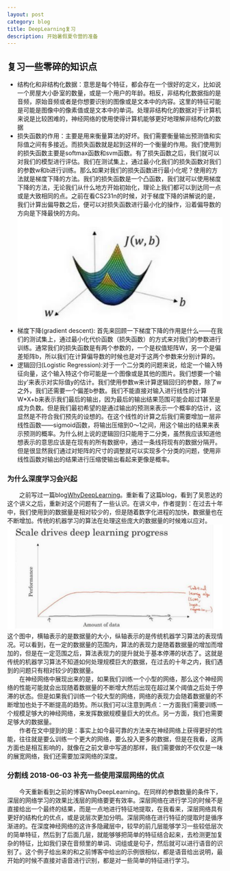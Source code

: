 ```yaml
---
layout: post
category: blog
title: DeepLearning复习
description: 开始暑假夏令营的准备
---
```

## 复习一些零碎的知识点
- 结构化和非结构化数据：意思是每个特征，都会存在一个很好的定义，比如说一个房屋大小卧室的数量，或是一个用户的年龄。相反，非结构化数据指的是音频，原始音频或者是你想要识别的图像或是文本中的内容。这里的特征可能是可能是图像中的像素值或是文本中的单词。处理非结构化的数据对于计算机来说是比较困难的，神经网络的使用使得计算机能够更好地理解非结构化的数据
- 损失函数的作用：主要是用来衡量算法的好坏。我们需要衡量输出预测值和实际值之间有多接近。而损失函数就是起到这样的一个衡量的作用。我们使用到的损失函数主要是softmax函数和svm函数。有了损失函数之后，我们就可以对我们的模型进行评估。我们在测试集上，通过最小化我们的损失函数对我们的参数w和b进行训练。那么如果对我们的损失函数进行最小化呢？使用的方法就是梯度下降的方法。我们的损失函数是一个凸函数，我们就可以使用梯度下降的方法，无论我们从什么地方开始初始化，理论上我们都可以到达同一点或是大致相同的点。之前在看CS231n的时候，对于梯度下降的讲解说的是，我们计算出偏导数之后，便可以对损失函数进行最小化的操作，沿着偏导数的方向是下降最快的方向。
![](/downloads/凸函数.png)
- 梯度下降(gradient descent): 首先来回顾一下梯度下降的作用是什么——在我们的测试集上，通过最小化代价函数（损失函数）的方式来对我们的参数进行训练。通常我们的损失函数是有两个参数的，一个是权值矩阵W，另一个是偏差矩阵b，所以我们在计算偏导数的时候也是对于这两个参数来分别计算的。
- 逻辑回归(Logistic Regression):对于一个二分类的问题来说，给定一个输入特征向量，这个输入特这个你可能是一个图像或是其他的图片。我们想要一个输出y'来表示对实际值y的估计。我们使用参数w来计算逻辑回归的参数，除了w之外，我们还需要一个偏差b参数。我们不能直接对输入进行线性的计算W*X+b来表示我们最后的输出，因为最后的输出结果范围可能会超过1甚至是成为负数。但是我们最初希望的是通过输出的预测来表示一个概率的估计，这显然是不符合我们预先的设想的。在这个线性的计算之后我们需要增加一层非线性函数——sigmoid函数，将输出压缩到0～1之间，用这个输出的结果来表示预测的概率。为什么树上说的逻辑回归只能用于二分类，虽然我应该知道他想表示的意思应该是在现有的所有数据中，通过一条线将现有的数据分隔开。但是很显然我们通过对矩阵的尺寸的调整就可以实现多个分类的问题，使用非线性函数对输出的结果进行压缩使输出看起来更像是概率。

### 为什么深度学习会兴起
　　之前写过一篇blog[WhyDeepLearning](https://spyderlord.github.io/WhyDeeplearning)。重新看了这篇blog，看到了吴恩达的这个讲义之后，重新对这个问题有了一些认识。在讲义中，作者提到：在过去十年中，我们使用到的数据量是相对较少的，但是随着数字化进程的加快，数据量也在不断增加。传统的机器学习的算法在处理这些庞大的数据量的时候难以应对。
![](/downloads/传统机器学习算法的性能.png)
　　这个图中，横轴表示的是数据量的大小，纵轴表示的是传统机器学习算法的表现情况。可以看到，在一定的数据量的范围内，算法的表现力是随着数据量的增加而增加的，但是在一定范围之后，算法表现力的提升就处于基本停滞的状态了。这就是传统的机器学习算法不知道如何处理规模巨大的数据，在过去的十年之内，我们遇到的问题只有相对较少的数据量。<br>
　　在神经网络中展现出来的是，如果我们训练一个小型的网络，那么这个神经网络的性能可能就会出现随着数据量的不断增大然后出现在超过某个阈值之后处于停滞的状态。但是如果我们训练一个较大型的网络，网络的表现力会随着数据量的不断增加也处于不断提高的趋势。所以我们可以注意到两点：一方面我们需要训练一个规模足够大的神经网络，来发挥数据规模量巨大的优点。另一方面，我们也需要足够大的数据量。<br>
　　作者在文中提到的是：事实上如今最可靠的方法来在神经网络上获得更好的性能，往往就是要么训练一个更大的网络，要么投入更多的数据，但是在我看，这两方面也是相互影响的，就像在之前文章中写道的那样，我们需要做的不仅仅是一味的展宽网络，我们还需要加深网络的深度。

### 分割线 2018-06-03 补充一些使用深层网络的优点
　　今天重新看到之前的博客WhyDeepLearning。在同样的参数数量的条件下，深层的网络学习的效果比浅层的网络要更有效率。深层网络在进行学习的时候不是直接给出一个最终的结果，而是一点地进行特征地提取，在我看来，深层网络具有更好的结构化的优点，或是说层次更加分明。深层网络在进行特征的提取时是循序渐进的。在深度神经网络的这许多隐藏层中，较早的前几层能够学习一些较低层次的简单特征，然后到了后面几层，就能够够把简单的特征结合起来，去检测更加复杂的特征，比如我们录在音频里的单词、词组或是句子，然后就可以进行语音的识别了。这个例子给出来的和之前博客中给出的示例很相似，都是语音给出说明，最开始的时候不直接对语音进行识别，都是对一些简单的特征进行学习。